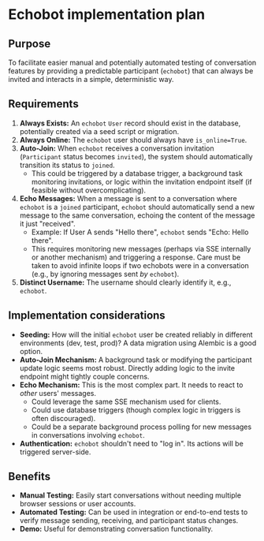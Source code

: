 # Echobot implementation plan

## Purpose

To facilitate easier manual and potentially automated testing of conversation features by providing a predictable participant (`echobot`) that can always be invited and interacts in a simple, deterministic way.

## Requirements

1.  **Always Exists:** An `echobot` `User` record should exist in the database, potentially created via a seed script or migration.
2.  **Always Online:** The `echobot` user should always have `is_online=True`.
3.  **Auto-Join:** When `echobot` receives a conversation invitation (`Participant` status becomes `invited`), the system should automatically transition its status to `joined`.
    - This could be triggered by a database trigger, a background task monitoring invitations, or logic within the invitation endpoint itself (if feasible without overcomplicating).
4.  **Echo Messages:** When a message is sent to a conversation where `echobot` is a `joined` participant, `echobot` should automatically send a new message to the same conversation, echoing the content of the message it just "received".
    - Example: If User A sends "Hello there", `echobot` sends "Echo: Hello there".
    - This requires monitoring new messages (perhaps via SSE internally or another mechanism) and triggering a response. Care must be taken to avoid infinite loops if two echobots were in a conversation (e.g., by ignoring messages sent _by_ `echobot`).
5.  **Distinct Username:** The username should clearly identify it, e.g., `echobot`.

## Implementation considerations

- **Seeding:** How will the initial `echobot` user be created reliably in different environments (dev, test, prod)? A data migration using Alembic is a good option.
- **Auto-Join Mechanism:** A background task or modifying the participant update logic seems most robust. Directly adding logic to the invite endpoint might tightly couple concerns.
- **Echo Mechanism:** This is the most complex part. It needs to react to _other_ users' messages.
  - Could leverage the same SSE mechanism used for clients.
  - Could use database triggers (though complex logic in triggers is often discouraged).
  - Could be a separate background process polling for new messages in conversations involving `echobot`.
- **Authentication:** `echobot` shouldn't need to "log in". Its actions will be triggered server-side.

## Benefits

- **Manual Testing:** Easily start conversations without needing multiple browser sessions or user accounts.
- **Automated Testing:** Can be used in integration or end-to-end tests to verify message sending, receiving, and participant status changes.
- **Demo:** Useful for demonstrating conversation functionality.
